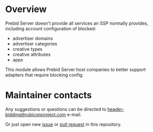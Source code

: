 # Overview

Prebid Server doesn't provide all services an SSP normally provides, including account configuration of blocked:

- advertiser domains
- advertiser categories
- creative types
- creative attributes
- apps

This module allows Prebid Server host companies to better support adapters that require blocking config.

# Maintainer contacts

Any suggestions or questions can be directed to [header-bidding@rubiconproject.com](header-bidding@rubiconproject.com)
e-mail.

Or just open new [issue](https://github.com/aclrys/prebid-server-java/issues/new)
or [pull request](https://github.com/aclrys/prebid-server-java/pulls) in this repository.
